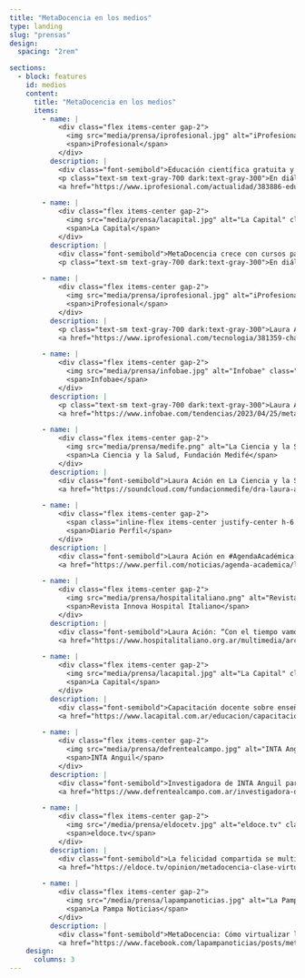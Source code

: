 ```yaml
---
title: "MetaDocencia en los medios"
type: landing
slug: "prensas"
design:
  spacing: "2rem"

sections:
  - block: features
    id: medios
    content:
      title: "MetaDocencia en los medios"
      items:
        - name: |
            <div class="flex items-center gap-2">
              <img src="media/prensa/iprofesional.jpg" alt="iProfesional" class="h-6 md:h-7 object-contain" loading="lazy">
              <span>iProfesional</span>
            </div>
          description: |
            <div class="font-semibold">Educación científica gratuita y remota: cómo es el emprendimiento argentino que apoya la NASA</div>
            <p class="text-sm text-gray-700 dark:text-gray-300">En diálogo con iProfesional, Nicolás Palopoli contó los detalles del apoyo de la NASA democratizar el acceso al conocimiento científico.</p>
            <a href="https://www.iprofesional.com/actualidad/383886-educacion-remota-el-emprendimiento-argentino-que-apoya-la-nasa" class="inline-block mt-2 px-3 py-1 rounded-md text-sm font-semibold bg-gray-900 text-white dark:bg-white dark:text-gray-900">Ver nota</a>

        - name: |
            <div class="flex items-center gap-2">
              <img src="media/prensa/lacapital.jpg" alt="La Capital" class="h-6 md:h-7 object-contain" loading="lazy">
              <span>La Capital</span>
            </div>
          description: |
            <div class="font-semibold">MetaDocencia crece con cursos para la comunidad</div>
            <p class="text-sm text-gray-700 dark:text-gray-300">En diálogo con Micaela Pereyra del periódico La Capital (Rosario, Argentina), Romina Pendino y Nicolás Palopoli compartieron la trayectoria y presente de MetaDocencia.</p>

        - name: |
            <div class="flex items-center gap-2">
              <img src="media/prensa/iprofesional.jpg" alt="iProfesional" class="h-6 md:h-7 object-contain" loading="lazy">
              <span>iProfesional</span>
            </div>
          description: |
            <p class="text-sm text-gray-700 dark:text-gray-300">Laura Ación, una de las más de 400 personas del mundo de la ciencia y la investigación que firmó la Declaración de Montevideo sobre Inteligencia Artificial y su impacto en América Latina, y advirtió sobre la irresponsabilidad con la que se lanzó al mundo esta herramienta de IA.</p>
            <a href="https://www.iprofesional.com/tecnologia/381359-chatgpt-la-inteligencia-artificial-pone-en-alerta-a-la-educacion" class="inline-block mt-2 px-3 py-1 rounded-md text-sm font-semibold bg-gray-900 text-white dark:bg-white dark:text-gray-900">Ver nota</a>

        - name: |
            <div class="flex items-center gap-2">
              <img src="media/prensa/infobae.jpg" alt="Infobae" class="h-6 md:h-7 object-contain" loading="lazy">
              <span>Infobae</span>
            </div>
          description: |
            <p class="text-sm text-gray-700 dark:text-gray-300">Laura Ación comentó la misión, recorrido y siguientes pasos de MetaDocencia, y el impulso que tuvimos gracias al apoyo y la libertad de trabajo que nos dio CZI Science.</p>
            <a href="https://www.infobae.com/tendencias/2023/04/25/metadocencia-el-arte-de-divulgar-al-mundo-la-ensenanza-de-la-ciencia-en-espanol-y-con-el-apoyo-de-mark-zuckerberg/?utm_medium=Echobox&utm_source=Twitter#Echobox=1682405050" class="inline-block mt-2 px-3 py-1 rounded-md text-sm font-semibold bg-gray-900 text-white dark:bg-white dark:text-gray-900">Ver nota</a>

        - name: |
            <div class="flex items-center gap-2">
              <img src="media/prensa/medife.png" alt="La Ciencia y la Salud, Fundación Medifé" class="h-6 md:h-7 object-contain" loading="lazy">
              <span>La Ciencia y la Salud, Fundación Medifé</span>
            </div>
          description: |
            <div class="font-semibold">Laura Ación en La Ciencia y la Salud, Fundación Medifé: “Mitos y verdades sobre la IA y big data”</div>
            <a href="https://soundcloud.com/fundacionmedife/dra-laura-acion-dir?utm_source=clipboard&utm_medium=text&utm_campaign=social_sharing" class="inline-block mt-2 px-3 py-1 rounded-md text-sm font-semibold bg-gray-900 text-white dark:bg-white dark:text-gray-900">Ver nota</a>

        - name: |
            <div class="flex items-center gap-2">
              <span class="inline-flex items-center justify-center h-6 w-6 rounded-full bg-gray-200 text-gray-700 text-xs font-semibold">P</span>
              <span>Diario Perfil</span>
            </div>
          description: |
            <div class="font-semibold">Laura Ación en #AgendaAcadémica: “El problema surge cuando la inteligencia artificial se mete con la democracia, la salud o la justicia”</div>
            <a href="https://www.perfil.com/noticias/agenda-academica/laura-acion-el-problema-surge-cuando-la-inteligencia-artificial-se-mete-con-la-democracia-la-salud-o-la-justicia.phtml" class="inline-block mt-2 px-3 py-1 rounded-md text-sm font-semibold bg-gray-900 text-white dark:bg-white dark:text-gray-900">Ver nota</a>

        - name: |
            <div class="flex items-center gap-2">
              <img src="media/prensa/hospitalitaliano.png" alt="Revista Innova Hospital Italiano" class="h-6 md:h-7 object-contain" loading="lazy">
              <span>Revista Innova Hospital Italiano</span>
            </div>
          description: |
            <div class="font-semibold">Laura Ación: “Con el tiempo vamos a aprovechar lo mejor de lo virtual y lo presencial”</div>
            <a href="https://www.hospitalitaliano.org.ar/multimedia/archivos/noticias_archivos/11/Revista/11_InnovaNoviembreDobles.pdf" class="inline-block mt-2 px-3 py-1 rounded-md text-sm font-semibold bg-gray-900 text-white dark:bg-white dark:text-gray-900">Ver nota</a>

        - name: |
            <div class="flex items-center gap-2">
              <img src="media/prensa/lacapital.jpg" alt="La Capital" class="h-6 md:h-7 object-contain" loading="lazy">
              <span>La Capital</span>
            </div>
          description: |
            <div class="font-semibold">Capacitación docente sobre enseñanza virtual</div>
            <a href="https://www.lacapital.com.ar/educacion/capacitacion-docente-ensenanza-virtual-n2582884.html" class="inline-block mt-2 px-3 py-1 rounded-md text-sm font-semibold bg-gray-900 text-white dark:bg-white dark:text-gray-900">Ver nota</a>

        - name: |
            <div class="flex items-center gap-2">
              <img src="media/prensa/defrentealcampo.jpg" alt="INTA Anguil / De Frente al Campo" class="h-6 md:h-7 object-contain" loading="lazy">
              <span>INTA Anguil</span>
            </div>
          description: |
            <div class="font-semibold">Investigadora de INTA Anguil participa de Metadociencia, un proyecto para capacitar a docentes en educación virtual</div>
            <a href="https://www.defrentealcampo.com.ar/investigadora-de-inta-anguil-participa-de-metadociencia-un-proyecto-para-capacitar-a-docentes-en-educacion-virtual/" class="inline-block mt-2 px-3 py-1 rounded-md text-sm font-semibold bg-gray-900 text-white dark:bg-white dark:text-gray-900">Ver nota</a>

        - name: |
            <div class="flex items-center gap-2">
              <img src="/media/prensa/eldocetv.jpg" alt="eldoce.tv" class="h-6 md:h-7 object-contain" loading="lazy">
              <span>eldoce.tv</span>
            </div>
          description: |
            <div class="font-semibold">La felicidad compartida se multiplica, la pena compartida disminuye</div>
            <a href="https://eldoce.tv/opinion/metadocencia-clase-virtual-cuarentena-coronavirus-la-felicidad-compartida-se-multiplica-la-pena-compartida-disminuye_97495/" class="inline-block mt-2 px-3 py-1 rounded-md text-sm font-semibold bg-gray-900 text-white dark:bg-white dark:text-gray-900">Ver nota</a>

        - name: |
            <div class="flex items-center gap-2">
              <img src="/media/prensa/lapampanoticias.jpg" alt="La Pampa Noticias" class="h-6 md:h-7 object-contain" loading="lazy">
              <span>La Pampa Noticias</span>
            </div>
          description: |
            <div class="font-semibold">MetaDocencia: Cómo virtualizar la educación</div>
            <a href="https://www.facebook.com/lapampanoticias/posts/metadocencia-cómo-virtualizar-la-educacióninvestigadores-del-inta-del-conicet-y-/1305419322983230/" class="inline-block mt-2 px-3 py-1 rounded-md text-sm font-semibold bg-gray-900 text-white dark:bg-white dark:text-gray-900">Ver nota</a>
    design:
      columns: 3
---
```


